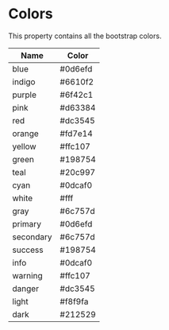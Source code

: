 # Colors
This property contains all the bootstrap colors.

| Name | Color |
| ---- | ----- |
| blue | #0d6efd |
| indigo | #6610f2 |
| purple | #6f42c1 |
| pink | #d63384 |
| red | #dc3545 |
| orange | #fd7e14 |
| yellow | #ffc107 |
| green | #198754 |
| teal | #20c997 |
| cyan | #0dcaf0 |
| white | #fff |
| gray | #6c757d |
| primary | #0d6efd |
| secondary | #6c757d |
| success | #198754 |
| info | #0dcaf0 |
| warning | #ffc107 |
| danger | #dc3545 |
| light | #f8f9fa |
| dark | #212529 |
